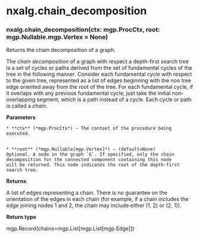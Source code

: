 # nxalg.chain_decomposition


### nxalg.chain_decomposition(ctx: mgp.ProcCtx, root: mgp.Nullable.mgp.Vertex = None)
Returns the chain decomposition of a graph.

The *chain decomposition* of a graph with respect a depth-first
search tree is a set of cycles or paths derived from the set of
fundamental cycles of the tree in the following manner. Consider
each fundamental cycle with respect to the given tree, represented
as a list of edges beginning with the non tree edge oriented away
from the root of the tree. For each fundamental cycle, if it
overlaps with any previous fundamental cycle, just take the initial
non-overlapping segment, which is a path instead of a cycle. Each
cycle or path is called a *chain*.


**Parameters**

    
    * **ctx** (*mgp.ProcCtx*) – The context of the procedure being executed.


    * **root** (*mgp.Nullable[mgp.Vertex]*) – (default=None)
    Optional. A node in the graph `G`. If specified, only the chain
    decomposition for the connected component containing this node
    will be returned. This node indicates the root of the depth-first
    search tree.



**Returns**

A list of edges representing a chain. There is no guarantee on
    the orientation of the edges in each chain (for example, if a
    chain includes the edge joining nodes 1 and 2, the chain may
    include either (1, 2) or (2, 1)).



**Return type**

mgp.Record(chains=mgp.List[mgp.List[mgp.Edge]])
